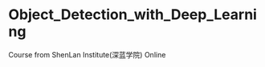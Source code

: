 

<!--
 * @Author       : Jingsheng Lyu
 * @Date         : 2020-07-29 19:48:13
 * @LastEditors  : Jingsheng Lyu
 * @LastEditTime : 2020-08-26 19:20:07
 * @FilePath     : /undefined/home/jingsheng/Object_Detection_with_Deep_Learning/README.md
 * @Github       : https://github.com/jingshenglyu
 * @Web          : https://jingshenglyu.github.io/
 * @E-Mail       : jingshenglyu@gmail.com
-->
# Object_Detection_with_Deep_Learning
Course from ShenLan Institute(深蓝学院) Online

